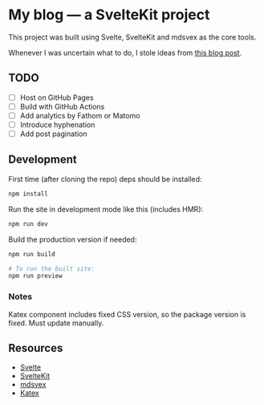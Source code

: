 # My blog — a SvelteKit project

This project was built using Svelte, SvelteKit and mdsvex as the core tools.

Whenever I was uncertain what to do, I stole ideas from 
[this blog post](https://joshcollinsworth.com/blog/build-static-sveltekit-markdown-blog).

## TODO

- [ ] Host on GitHub Pages
- [ ] Build with GitHub Actions
- [ ] Add analytics by Fathom or Matomo
- [ ] Introduce hyphenation
- [ ] Add post pagination

## Development

First time (after cloning the repo) deps should be installed:

```sh
npm install
```

Run the site in development mode like this (includes HMR):

```sh
npm run dev
```

Build the production version if needed:

```sh
npm run build

# To run the built site:
npm run preview
```

### Notes

Katex component includes fixed CSS version, so the package version is fixed.
Must update manually.

## Resources

- [Svelte](https://svelte.dev/)
- [SvelteKit](https://kit.svelte.dev/)
- [mdsvex](https://mdsvex.com/)
- [Katex](https://katex.org/)
